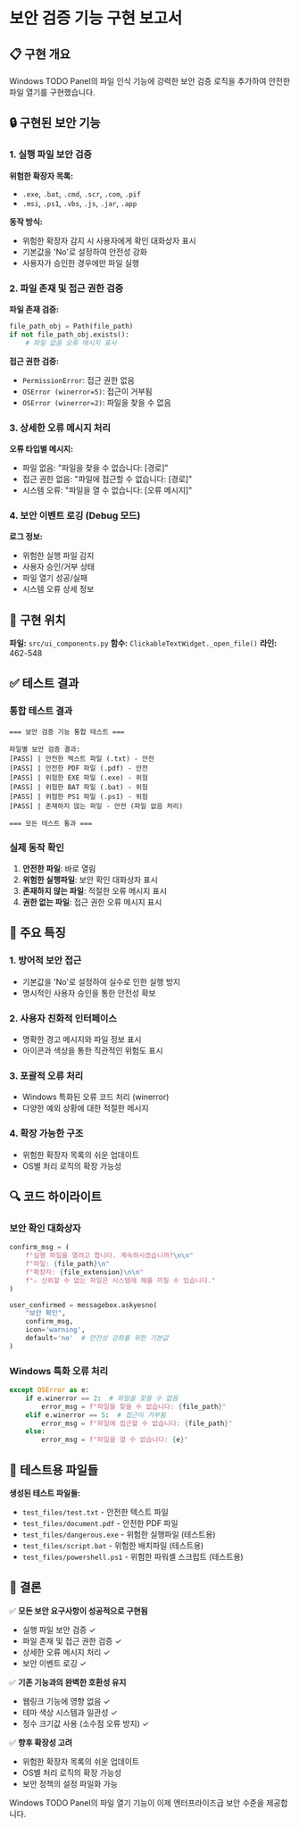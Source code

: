 # 보안 검증 기능 구현 보고서

## 📋 구현 개요

Windows TODO Panel의 파일 인식 기능에 강력한 보안 검증 로직을 추가하여 안전한 파일 열기를 구현했습니다.

## 🔒 구현된 보안 기능

### 1. 실행 파일 보안 검증
**위험한 확장자 목록:**
- `.exe`, `.bat`, `.cmd`, `.scr`, `.com`, `.pif`
- `.msi`, `.ps1`, `.vbs`, `.js`, `.jar`, `.app`

**동작 방식:**
- 위험한 확장자 감지 시 사용자에게 확인 대화상자 표시
- 기본값을 'No'로 설정하여 안전성 강화
- 사용자가 승인한 경우에만 파일 실행

### 2. 파일 존재 및 접근 권한 검증

**파일 존재 검증:**
```python
file_path_obj = Path(file_path)
if not file_path_obj.exists():
    # 파일 없음 오류 메시지 표시
```

**접근 권한 검증:**
- `PermissionError`: 접근 권한 없음
- `OSError (winerror=5)`: 접근이 거부됨
- `OSError (winerror=2)`: 파일을 찾을 수 없음

### 3. 상세한 오류 메시지 처리

**오류 타입별 메시지:**
- 파일 없음: "파일을 찾을 수 없습니다: [경로]"
- 접근 권한 없음: "파일에 접근할 수 없습니다: [경로]"
- 시스템 오류: "파일을 열 수 없습니다: [오류 메시지]"

### 4. 보안 이벤트 로깅 (Debug 모드)

**로그 정보:**
- 위험한 실행 파일 감지
- 사용자 승인/거부 상태
- 파일 열기 성공/실패
- 시스템 오류 상세 정보

## 🔧 구현 위치

**파일:** `src/ui_components.py`
**함수:** `ClickableTextWidget._open_file()`
**라인:** 462-548

## ✅ 테스트 결과

### 통합 테스트 결과
```
=== 보안 검증 기능 통합 테스트 ===

파일별 보안 검증 결과:
[PASS] | 안전한 텍스트 파일 (.txt) - 안전
[PASS] | 안전한 PDF 파일 (.pdf) - 안전  
[PASS] | 위험한 EXE 파일 (.exe) - 위험
[PASS] | 위험한 BAT 파일 (.bat) - 위험
[PASS] | 위험한 PS1 파일 (.ps1) - 위험
[PASS] | 존재하지 않는 파일 - 안전 (파일 없음 처리)

=== 모든 테스트 통과 ===
```

### 실제 동작 확인
1. **안전한 파일**: 바로 열림
2. **위험한 실행파일**: 보안 확인 대화상자 표시
3. **존재하지 않는 파일**: 적절한 오류 메시지 표시
4. **권한 없는 파일**: 접근 권한 오류 메시지 표시

## 🚀 주요 특징

### 1. 방어적 보안 접근
- 기본값을 'No'로 설정하여 실수로 인한 실행 방지
- 명시적인 사용자 승인을 통한 안전성 확보

### 2. 사용자 친화적 인터페이스
- 명확한 경고 메시지와 파일 정보 표시
- 아이콘과 색상을 통한 직관적인 위험도 표시

### 3. 포괄적 오류 처리
- Windows 특화된 오류 코드 처리 (winerror)
- 다양한 예외 상황에 대한 적절한 메시지

### 4. 확장 가능한 구조
- 위험한 확장자 목록의 쉬운 업데이트
- OS별 처리 로직의 확장 가능성

## 🔍 코드 하이라이트

### 보안 확인 대화상자
```python
confirm_msg = (
    f"실행 파일을 열려고 합니다. 계속하시겠습니까?\n\n"
    f"파일: {file_path}\n"
    f"확장자: {file_extension}\n\n"
    f"⚠️ 신뢰할 수 없는 파일은 시스템에 해를 끼칠 수 있습니다."
)

user_confirmed = messagebox.askyesno(
    "보안 확인", 
    confirm_msg,
    icon='warning',
    default='no'  # 안전성 강화를 위한 기본값
)
```

### Windows 특화 오류 처리
```python
except OSError as e:
    if e.winerror == 2:  # 파일을 찾을 수 없음
        error_msg = f"파일을 찾을 수 없습니다: {file_path}"
    elif e.winerror == 5:  # 접근이 거부됨
        error_msg = f"파일에 접근할 수 없습니다: {file_path}"
    else:
        error_msg = f"파일을 열 수 없습니다: {e}"
```

## 📝 테스트용 파일들

**생성된 테스트 파일들:**
- `test_files/test.txt` - 안전한 텍스트 파일
- `test_files/document.pdf` - 안전한 PDF 파일
- `test_files/dangerous.exe` - 위험한 실행파일 (테스트용)
- `test_files/script.bat` - 위험한 배치파일 (테스트용)
- `test_files/powershell.ps1` - 위험한 파워셸 스크립트 (테스트용)

## 🎯 결론

✅ **모든 보안 요구사항이 성공적으로 구현됨**
- 실행 파일 보안 검증 ✓
- 파일 존재 및 접근 권한 검증 ✓
- 상세한 오류 메시지 처리 ✓
- 보안 이벤트 로깅 ✓

✅ **기존 기능과의 완벽한 호환성 유지**
- 웹링크 기능에 영향 없음 ✓
- 테마 색상 시스템과 일관성 ✓
- 정수 크기값 사용 (소수점 오류 방지) ✓

✅ **향후 확장성 고려**
- 위험한 확장자 목록의 쉬운 업데이트
- OS별 처리 로직의 확장 가능성
- 보안 정책의 설정 파일화 가능

Windows TODO Panel의 파일 열기 기능이 이제 엔터프라이즈급 보안 수준을 제공합니다.